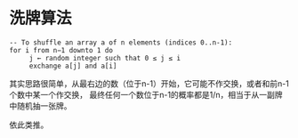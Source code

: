 # 洗牌算法

```
-- To shuffle an array a of n elements (indices 0..n-1):
for i from n−1 downto 1 do
     j ← random integer such that 0 ≤ j ≤ i
     exchange a[j] and a[i]
```

其实思路很简单，从最右边的数（位于n-1）开始，它可能不作交换，或者和前n-1个数中某一个作交换，
最终任何一个数位于n-1的概率都是1/n，相当于从一副牌中随机抽一张牌。

依此类推。

